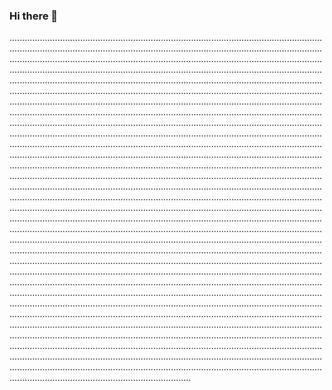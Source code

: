 ### Hi there 👋

........................................................................................................................................................................................................................................................................................................................................................................................................................................................................................................................................................................................................................................................................................................................................................................................................................................................................................................................................................................................................................................................................................................................................................................................................................................................................................................................................................................................................................................................................................................................................................................................................................................................................................................................................................................................................................................................................................................................................................................................................................................................................................................................................................................................................................................................................................................................................................................................................................................................................................................................................................................................................................................................................................................................................................................................................................................................................................................................................................................................................................................................................................................................................................................................................................................................................................................................................................................................................................................................................................................................................................................................................................................................................................................................................................................................................................................................................................................................................................................................................................................................................................................................................................................................................